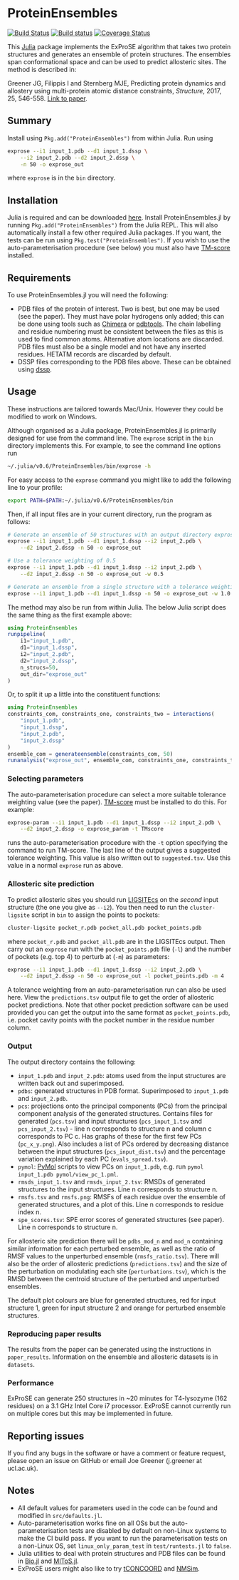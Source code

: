 # ProteinEnsembles

[![Build Status](https://travis-ci.org/jgreener64/ProteinEnsembles.jl.svg?branch=master)](https://travis-ci.org/jgreener64/ProteinEnsembles.jl)
[![Build status](https://ci.appveyor.com/api/projects/status/flfqouj1otkuf1rk?svg=true)](https://ci.appveyor.com/project/jgreener64/proteinensembles-jl)
[![Coverage Status](https://coveralls.io/repos/github/jgreener64/ProteinEnsembles.jl/badge.svg?branch=master)](https://coveralls.io/github/jgreener64/ProteinEnsembles.jl?branch=master)

This [Julia](http://julialang.org/) package implements the ExProSE algorithm that takes two protein structures and generates an ensemble of protein structures. The ensembles span conformational space and can be used to predict allosteric sites. The method is described in:

Greener JG, Filippis I and Sternberg MJE, Predicting protein dynamics and allostery using multi-protein atomic distance constraints, *Structure*, 2017, 25, 546-558. [Link to paper](http://www.cell.com/structure/fulltext/S0969-2126(17)30008-4).


## Summary

Install using `Pkg.add("ProteinEnsembles")` from within Julia. Run using

```bash
exprose --i1 input_1.pdb --d1 input_1.dssp \
    --i2 input_2.pdb --d2 input_2.dssp \
    -n 50 -o exprose_out
```

where `exprose` is in the `bin` directory.


## Installation

Julia is required and can be downloaded [here](http://julialang.org/downloads). Install ProteinEnsembles.jl by running `Pkg.add("ProteinEnsembles")` from the Julia REPL. This will also automatically install a few other required Julia packages. If you want, the tests can be run using `Pkg.test("ProteinEnsembles")`. If you wish to use the auto-parameterisation procedure (see below) you must also have [TM-score](https://zhanglab.ccmb.med.umich.edu/TM-score) installed.


## Requirements

To use ProteinEnsembles.jl you will need the following:
- PDB files of the protein of interest. Two is best, but one may be used (see the paper). They must have polar hydrogens only added; this can be done using tools such as [Chimera](https://www.cgl.ucsf.edu/chimera) or [pdbtools](https://github.com/harmslab/pdbtools). The chain labelling and residue numbering must be consistent between the files as this is used to find common atoms. Alternative atom locations are discarded. PDB files must also be a single model and not have any inserted residues. HETATM records are discarded by default.
- DSSP files corresponding to the PDB files above. These can be obtained using [dssp](http://swift.cmbi.ru.nl/gv/dssp).


## Usage

These instructions are tailored towards Mac/Unix. However they could be modified to work on Windows.

Although organised as a Julia package, ProteinEnsembles.jl is primarily designed for use from the command line. The `exprose` script in the `bin` directory implements this. For example, to see the command line options run

```bash
~/.julia/v0.6/ProteinEnsembles/bin/exprose -h
```

For easy access to the `exprose` command you might like to add the following line to your profile:

```bash
export PATH=$PATH:~/.julia/v0.6/ProteinEnsembles/bin
```

Then, if all input files are in your current directory, run the program as follows:

```bash
# Generate an ensemble of 50 structures with an output directory exprose_out
exprose --i1 input_1.pdb --d1 input_1.dssp --i2 input_2.pdb \
    --d2 input_2.dssp -n 50 -o exprose_out

# Use a tolerance weighting of 0.5
exprose --i1 input_1.pdb --d1 input_1.dssp --i2 input_2.pdb \
    --d2 input_2.dssp -n 50 -o exprose_out -w 0.5

# Generate an ensemble from a single structure with a tolerance weighting of 1.0
exprose --i1 input_1.pdb --d1 input_1.dssp -n 50 -o exprose_out -w 1.0
```

The method may also be run from within Julia. The below Julia script does the same thing as the first example above:

```julia
using ProteinEnsembles
runpipeline(
    i1="input_1.pdb",
    d1="input_1.dssp",
    i2="input_2.pdb",
    d2="input_2.dssp",
    n_strucs=50,
    out_dir="exprose_out"
)
```

Or, to split it up a little into the constituent functions:

```julia
using ProteinEnsembles
constraints_com, constraints_one, constraints_two = interactions(
    "input_1.pdb",
    "input_1.dssp",
    "input_2.pdb",
    "input_2.dssp"
)
ensemble_com = generateensemble(constraints_com, 50)
runanalysis("exprose_out", ensemble_com, constraints_one, constraints_two)
```


### Selecting parameters

The auto-parameterisation procedure can select a more suitable tolerance weighting value (see the paper). [TM-score](https://zhanglab.ccmb.med.umich.edu/TM-score) must be installed to do this. For example:

```bash
exprose-param --i1 input_1.pdb --d1 input_1.dssp --i2 input_2.pdb \
    --d2 input_2.dssp -o exprose_param -t TMscore
```

runs the auto-parameterisation procedure with the `-t` option specifying the command to run TM-score. The last line of the output gives a suggested tolerance weighting. This value is also written out to `suggested.tsv`. Use this value in a normal `exprose` run as above.


### Allosteric site prediction

To predict allosteric sites you should run [LIGSITEcs](http://projects.biotec.tu-dresden.de/pocket/download.html) on the *second* input structure (the one you give as `--i2`). You then need to run the `cluster-ligsite` script in `bin` to assign the points to pockets:

```bash
cluster-ligsite pocket_r.pdb pocket_all.pdb pocket_points.pdb
```

where `pocket_r.pdb` and `pocket_all.pdb` are in the LIGSITEcs output. Then carry out an `exprose` run with the `pocket_points.pdb` file (`-l`) and the number of pockets (e.g. top 4) to perturb at (`-m`) as parameters:

```bash
exprose --i1 input_1.pdb --d1 input_1.dssp --i2 input_2.pdb \
    --d2 input_2.dssp -n 50 -o exprose_out -l pocket_points.pdb -m 4
```

A tolerance weighting from an auto-parameterisation run can also be used here. View the `predictions.tsv` output file to get the order of allosteric pocket predictions. Note that other pocket prediction software can be used provided you can get the output into the same format as `pocket_points.pdb`, i.e. pocket cavity points with the pocket number in the residue number column.


### Output

The output directory contains the following:
- `input_1.pdb` and `input_2.pdb`: atoms used from the input structures are written back out and superimposed.
- `pdbs`: generated structures in PDB format. Superimposed to `input_1.pdb` and `input_2.pdb`.
- `pcs`: projections onto the principal components (PCs) from the principal component analysis of the generated structures. Contains files for generated (`pcs.tsv`) and input structures (`pcs_input_1.tsv` and `pcs_input_2.tsv`) - line n corresponds to structure n and column c corresponds to PC c. Has graphs of these for the first few PCs (`pc_x_y.png`). Also includes a list of PCs ordered by decreasing distance between the input structures (`pcs_input_dist.tsv`) and the percentage variation explained by each PC (`evals_spread.tsv`).
- `pymol`: [PyMol](https://www.pymol.org/) scripts to view PCs on `input_1.pdb`, e.g. run `pymol input_1.pdb pymol/view_pc_1.pml`.
- `rmsds_input_1.tsv` and `rmsds_input_2.tsv`: RMSDs of generated structures to the input structures. Line n corresponds to structure n.
- `rmsfs.tsv` and `rmsfs.png`: RMSFs of each residue over the ensemble of generated structures, and a plot of this. Line n corresponds to residue index n.
- `spe_scores.tsv`: SPE error scores of generated structures (see paper). Line n corresponds to structure n.

For allosteric site prediction there will be `pdbs_mod_n` and `mod_n` containing similar information for each perturbed ensemble, as well as the ratio of RMSF values to the unperturbed ensemble (`rmsfs_ratio.tsv`). There will also be the order of allosteric predictions (`predictions.tsv`) and the size of the perturbation on modulating each site (`perturbations.tsv`), which is the RMSD between the centroid structure of the perturbed and unperturbed ensembles.

The default plot colours are blue for generated structures, red for input structure 1, green for input structure 2 and orange for perturbed ensemble structures.


### Reproducing paper results

The results from the paper can be generated using the instructions in `paper_results`. Information on the ensemble and allosteric datasets is in `datasets`.


### Performance

ExProSE can generate 250 structures in ~20 minutes for T4-lysozyme (162 residues) on a 3.1 GHz Intel Core i7 processor. ExProSE cannot currently run on multiple cores but this may be implemented in future.


## Reporting issues

If you find any bugs in the software or have a comment or feature request, please open an issue on GitHub or email Joe Greener (j.greener at ucl.ac.uk).


## Notes

- All default values for parameters used in the code can be found and modified in `src/defaults.jl`.
- Auto-parameterisation works fine on all OSs but the auto-parameterisation tests are disabled by default on non-Linux systems to make the CI build pass. If you want to run the parameterisation tests on a non-Linux OS, set `linux_only_param_test` in `test/runtests.jl` to `false`.
- Julia utilities to deal with protein structures and PDB files can be found in [Bio.jl](http://biojulia.github.io/Bio.jl/) and [MIToS.jl](http://diegozea.github.io/MIToS.jl/).
- ExProSE users might also like to try [tCONCOORD](http://wwwuser.gwdg.de/~dseelig/tconcoord.html) and [NMSim](http://cpclab.uni-duesseldorf.de/nmsim/).
